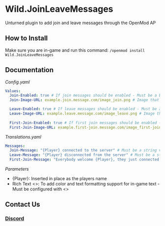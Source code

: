 # Wild.JoinLeaveMessages
Unturned plugin to add join and leave messages through the OpenMod AP

## How to Install
Make sure you are in-game and run this command:
`/openmod install Wild.JoinLeaveMessages`

## Documentation
*Config.yaml*
```yaml
Values:
  Join-Enabled: true # If join messages should be enabled - Must be a boolean value
  Join-Image-URL: example.join.message.com/image_join.png # Image that the join message will use - Must be a string value without double-quotes

  Leave-Enabled: true # If leave messages should be enabled - Must be a boolean value
  Leave-Image-URL: example.leave.message.com/image_leave.png # Image that the leave message will use - Must be a string value without double-quotes
  
  First-Join-Enabled: true # If first join messages should be enabled - Must be a boolean value
  First-Join-Image-URL: example.first-join.message.com/image_first-join.png # Image that the first join message will use - Must be a string value without double-quotes
```
*Translations.yaml*
```yaml
Messages:
  Join-Message: "{Player} connected to the server" # Must be a string value - Useable Parameters: {Player}, Rich Text <>
  Leave-Message: "{Player} disconnected from the server" # Must be a string value - Useable Parameters: {Player}, Rich Text <>
  First-Join-Message: "Everybody welcome {Player}, they just connected for the first time" # Must be a string value - Useable Parameters: {Player}, Rich Text <>
```
*Parameters*
- {Player}: Inserted in place as the players name
- Rich Text <>: To add color and text formatting support for in-game text - Must be configured with <>

## Contact Us
### [Discord](https://discord.gg/4Ggybyy87d)

